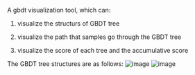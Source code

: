 A gbdt visualization tool, which can:

1. visualize the structurs of GBDT tree

2. visualize the path that samples go through the GBDT tree

3. visualize the score of each tree and the accumulative score


The GBDT tree structures are as follows:
![image](https://github.com/tobyyouup/gbdt_visual/tree/master/img/gbdt_viz1.jpg)
![image](https://github.com/tobyyouup/gbdt_visual/tree/master/img/gbdt_viz2.jpg)

